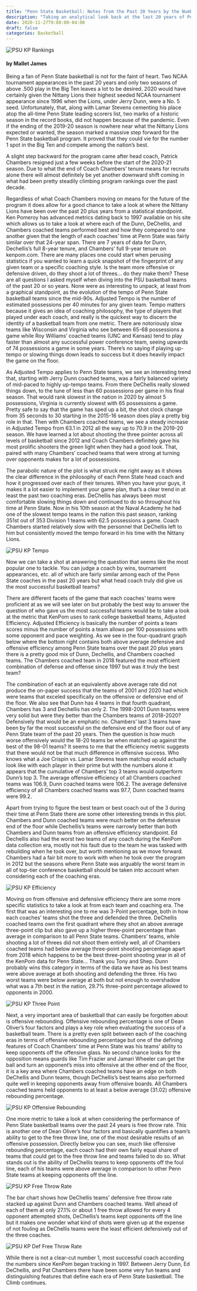 ```yaml
---
title: "Penn State Basketball: Notes from the Past 20 Years by the Numbers"
description: "Taking an analytical look back at the last 20 years of Penn State Basketball as it enters a new era."
date: 2020-11-27T9:00:00-04:00
draft: false
categories: Basketball
---
```

![PSU KP Rankings](https://i.imgur.com/VtOheXe.png)

#### by Mallet James

Being a fan of Penn State basketball is not for the faint of heart. Two NCAA tournament appearances in the past 20 years and only two seasons of above .500 play in the Big Ten leaves a lot to be desired. 2020 would have certainly given the Nittany Lions their highest seeded NCAA tournament appearance since 1996 when the Lions, under Jerry Dunn, were a No. 5 seed. Unfortunately, that, along with Lamar Stevens cementing his place atop the all-time Penn State leading scorers list, two marks of a historic season in the record books, did not happen because of the pandemic. Even if the ending of the 2019-20 season is nowhere near what the Nittany Lions expected or wanted, the season marked a massive step forward for the Penn State basketball program. It proved that they could vie for the number 1 spot in the Big Ten and compete among the nation’s best.

A slight step backward for the program came after head coach, Patrick Chambers resigned just a few weeks before the start of the 2020-21 season. Due to what the end of Coach Chambers’ tenure means for recruits alone there will almost definitely be yet another downward shift coming in what had been pretty steadily climbing program rankings over the past decade. 

Regardless of what Coach Chambers moving on means for the future of the program it does allow for a good chance to take a look at where the Nittany Lions have been over the past 20 plus years from a statistical standpoint. Ken Pomeroy has advanced metrics dating back to 1997 available on his site which allows us to take a look at where each of the Dunn, DeChellis, and Chambers coached teams performed best and how they compared to one another given that the length of each coaches’ time at Penn State was fairly similar over that 24-year span. There are 7 years of data for Dunn, Dechellis’s full 8-year tenure, and Chambers’ full 9-year tenure on kenpom.com.
There are many places one could start when perusing statistics if you wanted to learn a quick snapshot of the fingerprint of any given team or a specific coaching style. Is the team more offensive or defensive driven, do they shoot a lot of threes… do they make them? These are all questions I asked myself when diving into the PSU basketball teams of the past 20 or so years. None were as interesting to unpack, at least from a graphical standpoint, as the evolution of the tempo of Penn State basketball teams since the mid-90s. Adjusted Tempo is the number of estimated possessions per 40 minutes for any given team. Tempo matters because it gives an idea of coaching philosophy, the type of players that played under each coach, and really is the quickest way to discern the identity of a basketball team from one metric. There are notoriously slow teams like Wisconsin and Virginia who see between 65-68 possessions a game while Roy Williams’ coached teams (UNC and Kansas) tend to play faster than almost any successful power conference team, seeing upwards of 74 possessions a game in some years. There’s no saying if playing up-tempo or slowing things down leads to success but it does heavily impact the game on the floor.

As Adjusted Tempo applies to Penn State teams, we see an interesting trend that, starting with Jerry Dunn coached teams, was a fairly balanced variety of mid-paced to highly up-tempo teams. From there DeChellis really slowed things down, to the tune of less than 60 possessions per game in his final season. That would rank slowest in the nation in 2020 by almost 5 possessions, Virginia is currently slowest with 65 possessions a game. Pretty safe to say that the game has sped up a bit, the shot clock change from 35 seconds to 30 starting in the 2015-16 season does play a pretty big role in that. Then with Chambers coached teams, we see a steady increase in Adjusted Tempo from 63.1 in 2012 all the way up to 70.9 in the 2019-20 season. We have learned a lot about shooting the three pointer across all levels of basketball since 2012 and Coach Chambers definitely gave his most prolific shooters the green light when they had a good look. That, paired with many Chambers’ coached teams that were strong at turning over opponents makes for a lot of possessions. 

The parabolic nature of the plot is what struck me right away as it shows the clear difference in the philosophy of each Penn State head coach and how it progressed over each of their tenures. When you have your guys, it makes it a lot easier to implement your game plan, that’s a clear trend in at least the past two coaching eras. DeChellis has always been most comfortable slowing things down and continued to do so throughout his time at Penn State. Now in his 10th season at the Naval Academy he had one of the slowest tempo teams in the nation this past season, ranking 351st out of 353 Division 1 teams with 62.5 possessions a game. Coach Chambers started relatively slow with the personnel that DeChellis left to him but consistently moved the tempo forward in his time with the Nittany Lions.

![PSU KP Tempo](https://i.imgur.com/GmB1ugR.png)

Now we can take a shot at answering the question that seems like the most popular one to tackle. You can judge a coach by wins, tournament appearances, etc. all of which are fairly similar among each of the Penn State coaches in the past 20 years but what head coach truly did give us the most successful basketball teams?

There are different facets of the game that each coaches’ teams were proficient at as we will see later on but probably the best way to answer the question of who gave us the most successful teams would be to take a look at the metric that KenPom uses to rank college basketball teams, Adjusted Efficiency. Adjusted Efficiency is basically the number of points a team scores minus the number of points a team allows per 100 possessions with some opponent and pace weighting. As we see in the four-quadrant graph below where the bottom right contains both above average defensive and offensive efficiency among Penn State teams over the past 20 plus years there is a pretty good mix of Dunn, Dechellis, and Chambers coached teams. The Chambers coached team in 2018 featured the most efficient combination of defense and offense since 1997 but was it truly the best team? 

The combination of each at an equivalently above average rate did not produce the on-paper success that the teams of 2001 and 2020 had which were teams that exceled specifically on the offensive or defensive end of the floor. We also see that Dunn has 4 teams in that fourth quadrant, Chambers has 3 and Dechellis has only 2. The 1998-2001 Dunn teams were very solid but were they better than the Chambers teams of 2018-2020? Defensively that would be an emphatic no. Chambers’ last 3 teams have been by far the most successful on the defensive end of the floor out of any Penn State team of the past 20 years. Then the question is how much worse offensively would the 18-20 teams be when matched up against the best of the 98-01 teams? It seems to me that the efficiency metric suggests that there would not be that much difference in offensive success. Who knows what a Joe Crispin vs. Lamar Stevens team matchup would actually look like with each player in their prime but with the numbers alone it appears that the cumulative of Chambers’ top 3 teams would outperform Dunn’s top 3. The average offensive efficiency of all Chambers coached teams was 106.9, Dunn coached teams were 106.2. The average defensive efficiency of all Chambers coached teams was 97.7, Dunn coached teams were 99.2.

Apart from trying to figure the best team or best coach out of the 3 during their time at Penn State there are some other interesting trends in this plot. Chambers and Dunn coached teams were much better on the defensive end of the floor while Dechellis’s teams were narrowly better than both Chambers and Dunn teams from an offensive efficiency standpoint. Ed Dechellis also had the worst two teams of any coach during the KenPom data collection era, mostly not his fault due to the team he was tasked with rebuilding when he took over, but worth mentioning as we move forward. Chambers had a fair bit more to work with when he took over the program in 2012 but the seasons where Penn State was arguably the worst team in all of top-tier conference basketball should be taken into account when considering each of the coaching eras.

![PSU KP Efficiency](https://i.imgur.com/aIHPj9U.png)

Moving on from offensive and defensive efficiency there are some more specific statistics to take a look at from each team and coaching era. The first that was an interesting one to me was 3-Point percentage, both in how each coaches’ teams shot the three and defended the three. DeChellis coached teams own the first quadrant where they shot an above average three-point clip but also gave up a higher three-point percentage than average in comparison to all Penn State teams. Chambers’ teams, while shooting a lot of threes did not shoot them entirely well, all of Chambers coached teams had below average three-point shooting percentage apart from 2018 which happens to be the best three-point shooting year in all of the KenPom data for Penn State… Thank you Tony and Shep. Dunn probably wins this category in terms of the data we have as his best teams were above average at both shooting and defending the three. His two worst teams were below average at both but not enough to overshadow what was a 7th best in the nation, 29.7% three-point percentage allowed to opponents in 2000.

![PSU KP Three Point](https://i.imgur.com/gCEPdEY.png)

Next, a very important area of basketball that can easily be forgotten about is offensive rebounding. Offensive rebounding percentage is one of Dean Oliver’s four factors and plays a key role when evaluating the success of a basketball team. There is a pretty even split between each of the coaching eras in terms of offensive rebounding percentage but one of the defining features of Coach Chambers’ time at Penn State was his teams’ ability to keep opponents off the offensive glass. No second chance looks for the opposition means guards like Tim Frazier and Jamari Wheeler can get the ball and turn an opponent’s miss into offensive at the other end of the floor, it is a key area where Chambers coached teams have an edge on both DeChellis and Dunn teams, though DeChellis’s best teams also performed quite well in keeping opponents away from offensive boards. All Chambers coached teams held opponents to at least a below average (31.02) offensive rebounding percentage.

![PSU KP Offensive Rebounding](https://i.imgur.com/W3GlLC1.png)

One more metric to take a look at when considering the performance of Penn State basketball teams over the past 24 years is free throw rate. This is another one of Dean Oliver’s four factors and basically quantifies a team’s ability to get to the free throw line, one of the most desirable results of an offensive possession. Directly below you can see, much like offensive rebounding percentage, each coach had their own fairly equal share of teams that could get to the free throw line and teams failed to do so. What stands out is the ability of DeChellis teams to keep opponents off the foul line, each of his teams were above average in comparison to other Penn State teams at keeping opponents off the line. 

![PSU KP Free Throw Rate](https://i.imgur.com/cWvUcqs.png)

The bar chart shows how DeChellis teams’ defensive free throw rate stacked up against Dunn and Chambers coached teams. Well ahead of each of them at only 27.1% or about 1 free throw allowed for every 4 opponent attempted shots, DeChellis’s teams kept opponents off the line but it makes one wonder what kind of shots were given up at the expense of not fouling as DeChellis teams were the least efficient defensively out of the three coaches.

![PSU KP Def Free Throw Rate](https://i.imgur.com/ywnSppL.png)

While there is not a clear-cut number 1, most successful coach according the numbers since KenPom began tracking in 1997. Between Jerry Dunn, Ed DeChellis, and Pat Chambers there have been some very fun teams and distinguishing features that define each era of Penn State basketball. The Climb continues.